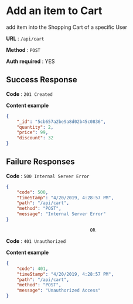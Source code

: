 # Add an item to Cart

add item into the Shopping Cart of a specific User

**URL** : `/api/cart`

**Method** : `POST`

**Auth required** : YES

## Success Response

**Code** : `201 Created`

**Content example**

```json
{
    "_id": "5cb657a2be9a8d02b45c0836",            
    "quantity": 2,
    "price": 99,
    "discount": 32
}
```

## Failure Responses


**Code** : `500 Internal Server Error`

```json 
{
    "code": 500,
    "timeStamp": "4/20/2019, 4:28:57 PM",
    "path": "/api/cart",
    "method": "POST",
    "message": "Internal Server Error"
}
```

                                    OR 

**Code** : `401 Unauthorized`

**Content example**
```json 
{
    "code": 401,
    "timeStamp": "4/20/2019, 4:28:57 PM",
    "path": "/api/cart",
    "method": "POST",
    "message": "Unauthorized Access"
}
```